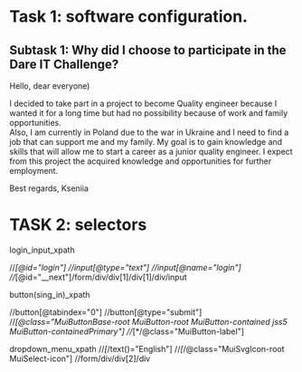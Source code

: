 

# Task 1: software configuration.

## Subtask 1: Why did I choose to participate in the Dare IT Challenge?


Hello, dear everyone)

I decided to take part in a project to become Quality engineer because I wanted it for a long time but had no possibility because of work and family opportunities.  
Also, I am currently in Poland due to the war in Ukraine and I need to find a job that can support me and my family.
My goal is to gain knowledge and skills that will allow me to start a career as a junior quality engineer. 
I expect from this project the acquired knowledge and opportunities for further employment.

Best regards,
Kseniia 

# TASK 2: selectors

login_input_xpath

//*[@id="login"]
//input[@type="text"]
//input[@name="login"]
//*[@id="__next"]/form/div/div[1]/div[1]/div/input


button(sing_in)_xpath

//button[@tabindex="0"]
//button[@type="submit"]
//*[@class="MuiButtonBase-root MuiButton-root MuiButton-contained jss5 MuiButton-containedPrimary"]
//*[*/@class="MuiButton-label"]


dropdown_menu_xpath
//*[*/text()="English"]
//*[*/@class="MuiSvgIcon-root MuiSelect-icon"]
//form/div/div[2]/div

